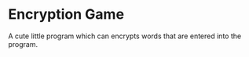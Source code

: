 # Encryption Game

A cute little program which can encrypts words that are entered into the program. 

